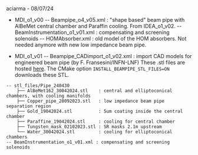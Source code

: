 aciarma - 08/07/24

- MDI_o1_v00
-- Beampipe_o4_v05.xml : "shape based" beam pipe with AlBeMet central chamber and Paraffin cooling. From IDEA_o1_v02.
-- BeamInstrumentation_o1_v01.xml : compensating and screening solenoids
-- HOMAbsorber.xml : old model of the HOM absorbers. Not needed anymore with new low impedance beam pipe.

- MDI_o1_v01
-- Beampipe_CADimport_o1_v02.xml : import CAD models for engineered beam pipe (by F. Fransesini/INFN-LNF)
These .stl files are hosted [here](https://fccsw.web.cern.ch/fccsw/filesForSimDigiReco/MDI/MDI_o1_v01/).
The CMake option `INSTALL_BEAMPIPE_STL_FILES=ON` downloads these STL.
```
-- stl_files/Pipe_240430
    ├── AlBeMet162_30042024.stl    : central and elliptoconical chambers, with cooling manifolds 
    ├── Copper_pipe_28092023.stl   : low impedance beam pipe separation region
    ├── Gold_19042024.stl          : 5um coating inside the central chamber 
    ├── Paraffine_19042024.stl     : cooling for central chamber
    ├── Tungsten_mask_02102023.stl : SR masks 2.1m upstream
    └── Water_30042024.stl         : cooling for elliptoconical chambers
-- BeamInstrumentation_o1_v01.xml : compensating and screening solenoids
```
